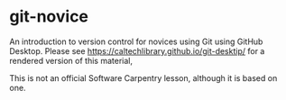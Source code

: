 git-novice
==========

An introduction to version control for novices using Git using GitHub Desktop.
Please see <https://caltechlibrary.github.io/git-desktip/> for a rendered version of this material,

This is not an official Software Carpentry lesson, although it is based on one.
